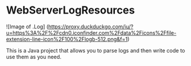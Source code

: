 # WebServerLogResources
![Image of .Log] (https://proxy.duckduckgo.com/iu/?u=https%3A%2F%2Fcdn0.iconfinder.com%2Fdata%2Ficons%2Ffile-extension-line-icon%2F100%2Flogb-512.png&f=1)

This is a Java project that allows you to parse logs and then write code to use them as you need.

